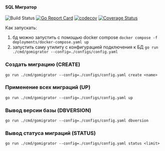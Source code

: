#### SQL Мигратор
![Build Status](https://github.com/natkazb/sql-migrator/actions/workflows/go.yml/badge.svg)
[![Go Report Card](https://goreportcard.com/badge/github.com/natkazb/sql-migrator)](https://goreportcard.com/report/github.com/natkazb/sql-migrator)
[![codecov](https://codecov.io/gh/natkazb/sql-migrator/branch/main/graph/badge.svg)](https://codecov.io/gh/natkazb/sql-migrator)
[![Coverage Status](https://coveralls.io/repos/github/natkazb/sql-migrator/badge.svg?branch=main)](https://coveralls.io/github/natkazb/sql-migrator?branch=main)

Как запускать: 
1) бд можно запустить с помощью docker compose
`docker compose -f deployments/docker-compose.yaml up`
2) запустить саму утилиту с конфигурацией подключения к БД
`go run ./cmd/gomigrator --config=./configs/config.yaml`

### Создать миграцию (CREATE)
`go run ./cmd/gomigrator --config=./configs/config.yaml create <name>`

### Применение всех миграций (UP)
`go run ./cmd/gomigrator --config=./configs/config.yaml up`

### Вывод версии базы (DBVERSION)
`go run ./cmd/gomigrator --config=./configs/config.yaml dbversion`

### Вывод статуса миграций (STATUS)
`go run ./cmd/gomigrator --config=./configs/config.yaml status <limit>`
